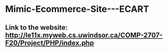 # Mimic-Ecommerce-Site---ECART

## Link to the website: http://le11x.myweb.cs.uwindsor.ca/COMP-2707-F20/Project/PHP/index.php
